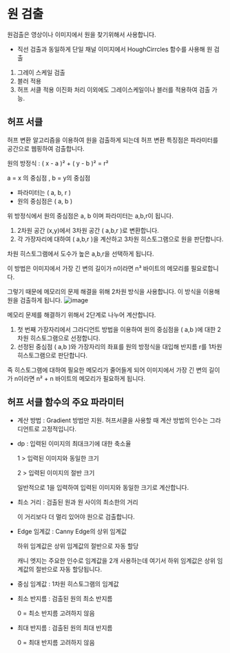 # 원 검출
원검출은 영상이나 이미지에서 원을 찾기위해서 사용합니다.
- 직선 검출과 동일하게 단일 채널 이미지에서 HoughCirrcles 함수를 사용해 원 검출
1) 그레이 스케일 검출
2) 블러 적용
3) 허프 서클 적용
이진화 처리 이외에도 그레이스케일이나 블러를 적용하여 검출 가능.

## 허프 서클
허프 변환 알고리즘을 이용하여 원을 검출하게 되는데 허프 변환 특징점은 파라미터를 공간으로 웹핑하여 검출합니다.

원의 방정식 : ( x - a )² + ( y - b )² = r² 

a = x 의 중심점 , b = y의 중심점 
- 파라미터는 ( a, b, r )
- 원의 중심점은 ( a, b )

위 방정식에서 원의 중심점은 a, b 이며 파라미터는 a,b,r이 됩니다.

1) 2차원 공간 (x,y)에서 3차원 공간 ( a,b,r )로 변환합니다.
2) 각 가장자리에 대하여 ( a,b,r )을 계산하고 3차원 히스토그램으로 원을 판단합니다.

 차원 히스토그램에서 도수가 높은 a,b,r을 선택하게 됩니다.

이 방법은 이미지에서 가장 긴 변의 길이가 n이라면 n³ 바이트의 메모리를 필요로합니다.

그렇기 때문에 메모리의 문제 해결을 위해 2차원 방식을 사용합니다. 이 방식을 이용해 원을 검출하게 됩니다.
![image](https://github.com/user-attachments/assets/0b376a73-286a-4db3-97ae-e515487b0dbc)



메모리 문제를 해결하기 위해서 2단계로 나누어 계산합니다.

1) 첫 번째 가장자리에서 그라디언트 방법을 이용하여 원의 중심점을 ( a,b )에 대한 2차원 히스토그램으로 선정합니다.
2) 선정된 중심점 ( a,b )와 가장자리의 좌표를 원의 방정식을 대입해 반지름 r를 1차원 히스토그램으로 판단합니다.

즉 히스토그램에 대하여 필요한 메모리가 줄어들게 되어 이미지에서 가장 긴 변의 길이가 n이라면 n² + n 바이트의 메모리가 필요하게 됩니다.

## 허프 서클 함수의 주요 파라미터
- 계산 방법 : Gradient 방법만 지원. 허프서클을 사용할 때 계산 방법의 인수는 그라디언트로 고정적입니다.
  
- dp : 입력된 이미지의 최대크기에 대한 축소율
  
  1 > 입력된 이미지와 동일한 크기
  
  2 > 입력된 이미지의 절반 크기
  
  일반적으로 1을 입력하여 입력된 이미지와 동일한 크기로 계산합니다.
  
- 최소 거리 : 검출된 원과 원 사이의 최소한의 거리

  이 거리보다 더 멀리 있어야 원으로 검출합니다.

- Edge 임계값 : Canny Edge의 상위 임계값

  하위 임계값은 상위 임계값의 절반으로 자동 할당

  캐니 엣지는 주요한 인수로 임계값을 2개 사용하는데 여기서 하위 임계값은 상위 임계값의 절반으로 자동 할당됩니다.

- 중심 임계값 : 1차원 히스토그램의 임계값

- 최소 반지름 : 검출된 원의 최소 반지름

  0 = 최소 반지름 고려하지 않음

- 최대 반지름 : 검출된 원의 최대 반지름

  0 = 최대 반지름 고려하지 않음


  
